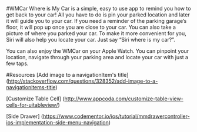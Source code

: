 #WMCar
Where is My Car is a simple, easy to use app to remind you how to get back to your car! All you have to do is pin your parked location and later it will guide you to your car. If you need a reminder of the parking garage’s floor, it will pop up once you are close to your car. You can also take a picture of where you parked your car. To make it more convenient for you, Siri will also help you locate your car. Just say “Siri where is my car?”.

You can also enjoy the WMCar on your Apple Watch. You can pinpoint your location, navigate through your parking area and locate your car with just a few taps.

#Resources
[Add image to a navigationItem's title] (http://stackoverflow.com/questions/328352/add-image-to-a-navigationitems-title)

[Customize Table Cell] (http://www.appcoda.com/customize-table-view-cells-for-uitableview/)

[Side Drawer] (https://www.codementor.io/ios/tutorial/mmdrawercontroller-ios-implementation-side-menu-navigation)
